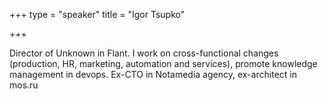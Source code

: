 +++
type = "speaker"
title = "Igor Tsupko"

+++

Director of Unknown in Flant. I work on cross-functional changes (production, HR, marketing, automation and services), promote knowledge management in devops. Ex-CTO in Notamedia agency, ex-architect in mos.ru
